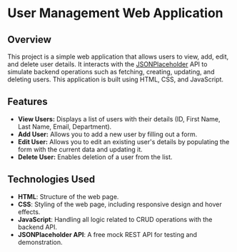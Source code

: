 # User Management Web Application

## Overview
This project is a simple web application that allows users to view, add, edit, and delete user details. It interacts with the [JSONPlaceholder](https://jsonplaceholder.typicode.com/users) API to simulate backend operations such as fetching, creating, updating, and deleting users. This application is built using HTML, CSS, and JavaScript.

## Features
- **View Users:** Displays a list of users with their details (ID, First Name, Last Name, Email, Department).
- **Add User:** Allows you to add a new user by filling out a form.
- **Edit User:** Allows you to edit an existing user's details by populating the form with the current data and updating it.
- **Delete User:** Enables deletion of a user from the list.

## Technologies Used
- **HTML**: Structure of the web page.
- **CSS**: Styling of the web page, including responsive design and hover effects.
- **JavaScript**: Handling all logic related to CRUD operations with the backend API.
- **JSONPlaceholder API**: A free mock REST API for testing and demonstration.

